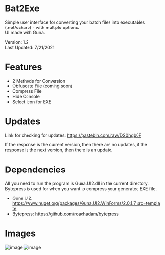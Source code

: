 # Bat2Exe
Simple user interface for converting your batch files into executables (.net/csharp) - with multiple options.                                                                          
UI made with Guna.                                                                                                                                  

Version: 1.2                                                                                                                                                    
Last Updated: 7/21/2021

# Features
+ 2 Methods for Conversion
+ Obfuscate File (coming soon)
+ Compress File
+ Hide Console
+ Select icon for EXE

# Updates
Link for checking for updates: https://pastebin.com/raw/DS0hgb0F                                                                                                

If the response is the current version, then there are no updates, if the response is the next version, then there is an update.

# Dependencies
All you need to run the program is Guna.UI2.dll in the current directory.                                                                                     
Bytepress is used for when you want to compress your generated EXE file.
+ Guna UI2: https://www.nuget.org/packages/Guna.UI2.WinForms/2.0.1.7_src=template                                                                               
+ Bytepress: https://github.com/roachadam/bytepress

# Images
![image](https://user-images.githubusercontent.com/75084509/126585025-52e03a42-a4ea-4cc5-a206-7f12faddfda4.png)
![image](https://user-images.githubusercontent.com/75084509/125828959-2339436b-99ab-43c4-91a0-0d629b1a74b5.png)
